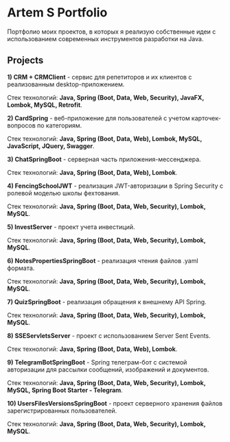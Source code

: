 # Artem S Portfolio
Портфолио моих проектов, в которых я реализую собственные идеи с использованием современных инструментов разработки на Java. 

## Projects

**1) CRM + CRMClient** - сервис для репетиторов и их клиентов с реализованным desktop-приложением.

   Стек технологий: **Java, Spring (Boot, Data, Web, Security), JavaFX, Lombok, MySQL, Retrofit**.

**2) CardSpring** - веб-приложение для пользователей с учетом карточек-вопросов по категориям.

   Стек технологий: **Java, Spring (Boot, Data, Web), Lombok, MySQL, JavaScript, JQuery, Swagger**.

**3) ChatSpringBoot** - серверная часть приложения-мессенджера.

   Стек технологий: **Java, Spring (Boot, Data, Web), Lombok**.
   
**4) FencingSchoolJWT** - реализация JWT-авторизации в Spring Security с ролевой моделью школы фехтования.

   Стек технологий: **Java, Spring (Boot, Data, Web, Security), Lombok, MySQL**. 

**5) InvestServer** - проект учета инвестиций.

   Стек технологий: **Java, Spring (Boot, Data, Web, Security), Lombok, MySQL**.
   
**6) NotesPropertiesSpringBoot** - реализация чтения файлов .yaml формата.

   Стек технологий: **Java, Spring (Boot, Data, Web, Security), Lombok, MySQL**. 

**7) QuizSpringBoot** - реализация обращения к внешнему API Spring.

   Стек технологий: **Java, Spring (Boot, Data, Web, Security), Lombok, MySQL**.

**8) SSEServletsServer** - проект с использованием Server Sent Events.

   Стек технологий: **Java, Spring (Boot, Data, Web), Lombok**.

**9) TelegramBotSpringBoot** - Spring телеграм-бот с системой авторизации для рассылки сообщений, изображений и документов.

   Стек технологий: **Java, Spring (Boot, Data, Web, Security), Lombok, MySQL, Spring Boot Starter - Telegram**. 

**10) UsersFilesVersionsSpringBoot** - проект серверного хранения файлов зарегистрированных пользователей.

   Стек технологий: **Java, Spring (Boot, Data, Web, Security), Lombok, MySQL**. 


###
